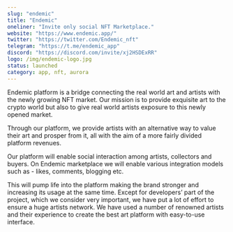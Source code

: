 ```yaml
---
slug: "endemic"
title: "Endemic"
oneliner: "Invite only social NFT Marketplace."
website: "https://www.endemic.app/"
twitter: "https://twitter.com/Endemic_nft"
telegram: "https://t.me/endemic_app"
discord: "https://discord.com/invite/xj2HSDExRR"
logo: /img/endemic-logo.jpg
status: launched
category: app, nft, aurora
---
```


Endemic platform is a bridge connecting the real world art and artists with the newly growing NFT market. Our mission is to provide exquisite art to the crypto world but also to give real world artists exposure to this newly opened market.

Through our platform, we provide artists with an alternative way to value their art and prosper from it, all with the aim of a more fairly divided platform revenues.

Our platform will enable social interaction among artists, collectors and buyers. On Endemic marketplace we will enable various integration models such as - likes, comments, blogging etc.

This will pump life into the platform making the brand stronger and increasing its usage at the same time. Except for developers’ part of the project, which we consider very important, we have put a lot of effort to ensure a huge artists network. We have used a number of renowned artists and their experience to create the best art platform with easy-to-use interface.